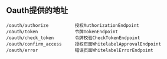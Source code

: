 ## Oauth提供的地址

    /oauth/authorize          授权AuthorizationEndpoint
    /oauth/token              令牌TokenEndpoint
    /oauth/check_token        令牌校验CheckTokenEndpoint
    /oauth/confirm_access     授权页面WhitelabelApprovalEndpoint
    /oauth/error              错误页面WhitelabelErrorEndpoint

